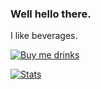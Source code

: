### Well hello there.

<!--
**ryanpcmcquen/ryanpcmcquen** is a ✨ _special_ ✨ repository because its `README.md` (this file) appears on your GitHub profile.

Here are some ideas to get you started:

- 🔭 I’m currently working on ...
- 🌱 I’m currently learning ...
- 👯 I’m looking to collaborate on ...
- 🤔 I’m looking for help with ...
- 💬 Ask me about ...
- 📫 How to reach me: ...
- 😄 Pronouns: ...
- ⚡ Fun fact: ...
-->

I like beverages.

[![Buy me drinks](https://user-images.githubusercontent.com/772937/143660722-d680c890-83c9-49ef-bdf9-ce1516fce990.JPG)](https://www.buymeacoffee.com/ryanpcmcquen)


[![Stats](https://github-readme-stats.vercel.app/api?username=ryanpcmcquen&include_all_commits=true&show_icons=true)](https://github-readme-stats.vercel.app)
